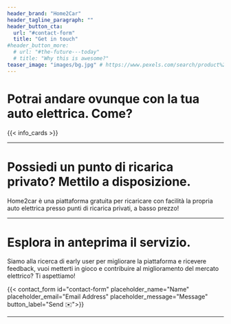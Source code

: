 ```yaml
---
header_brand: "Home2Car"
header_tagline_paragraph: ""
header_button_cta:
  url: "#contact-form"
  title: "Get in touch"
#header_button_more:
  # url: "#the-future---today"
  # title: "Why this is awesome?"
teaser_image: "images/bg.jpg" # https://www.pexels.com/search/product%20testing/
---
```


# Potrai andare ovunque con la tua auto elettrica. Come?

{{< info_cards >}}

---

# Possiedi un punto di ricarica privato? Mettilo a disposizione.

Home2car è una piattaforma gratuita per ricaricare con facilità la propria auto elettrica presso punti di ricarica privati, a basso prezzo!

---

# Esplora in anteprima il servizio.

Siamo alla ricerca di early user per migliorare la piattaforma e ricevere feedback, vuoi metterti in gioco e contribuire al miglioramento del mercato elettrico? Ti aspettiamo!

{{< contact_form id="contact-form" placeholder_name="Name" placeholder_email="Email Address" placeholder_message="Message" button_label="Send ✉️">}}

--- 
